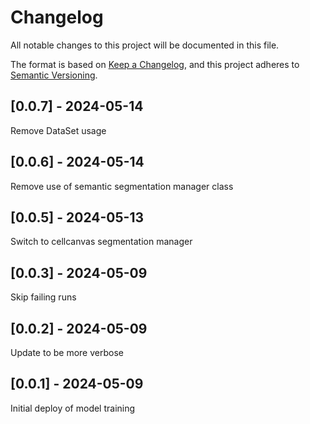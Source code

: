 # Changelog
All notable changes to this project will be documented in this file.

The format is based on [Keep a Changelog](https://keepachangelog.com/en/1.0.0/),
and this project adheres to [Semantic Versioning](https://semver.org/spec/v2.0.0.html).

## [0.0.7] - 2024-05-14
Remove DataSet usage

## [0.0.6] - 2024-05-14
Remove use of semantic segmentation manager class

## [0.0.5] - 2024-05-13
Switch to cellcanvas segmentation manager

## [0.0.3] - 2024-05-09
Skip failing runs

## [0.0.2] - 2024-05-09
Update to be more verbose

## [0.0.1] - 2024-05-09
Initial deploy of model training
